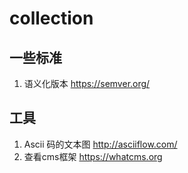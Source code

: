 # collection


## 一些标准
1. 语义化版本  https://semver.org/


## 工具
1. Ascii 码的文本图 http://asciiflow.com/
2. 查看cms框架 https://whatcms.org
